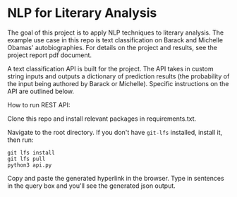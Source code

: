# NLP for Literary Analysis

The goal of this project is to apply NLP techniques to literary analysis. The example use case in this repo is text classification on Barack and Michelle Obamas' autobiographies. For details on the project and results, see the project report pdf document.

A text classification API is built for the project. The API takes in custom string inputs and outputs a dictionary of prediction results (the probability of the input being authored by Barack or Michelle). Specific instructions on the API are outlined below.

How to run REST API:

Clone this repo and install relevant packages in requirements.txt.

Navigate to the root directory. If you don't have `git-lfs` installed, install it, then run:
```{sh}
git lfs install
git lfs pull
python3 api.py
```
Copy and paste the generated hyperlink in the browser. Type in sentences in the query box and you'll see the generated json output.
